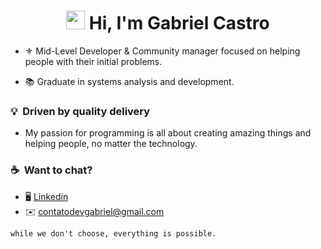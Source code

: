 <h1 align="center"><img src="https://raw.githubusercontent.com/kaueMarques/kaueMarques/master/hi.gif" height="30px"> Hi, I'm Gabriel Castro</h1>

- ⚜️ Mid-Level Developer & Community manager focused on helping people with their initial problems.

- 📚 Graduate in systems analysis and development.

### 💡&nbsp; Driven by quality delivery
- My passion for programming is all about creating amazing things and helping people, no matter the technology.

### ☕️&nbsp;   Want to chat?
* 🖥️ [Linkedin](http://www.linkedin.com/in/eugabrielcastro/)
* ✉️ [contatodevgabriel@gmail.com](mailto:contatodevgabriel@gmail.com)

```
while we don't choose, everything is possible.
```
